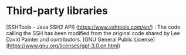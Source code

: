 Third-party libraries
======

[SSHTools - Java SSH2 API] (https://www.sshtools.com/en/) : The code calling the SSH has been modified from the original code 
shared by Lee David Painter and contributors.  [GNU General Public License] (https://www.gnu.org/licenses/gpl-3.0.en.html)
